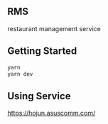 ## RMS

restaurant management service

## Getting Started

```bash
yarn
yarn dev
```

## Using Service

https://hojun.asuscomm.com/
